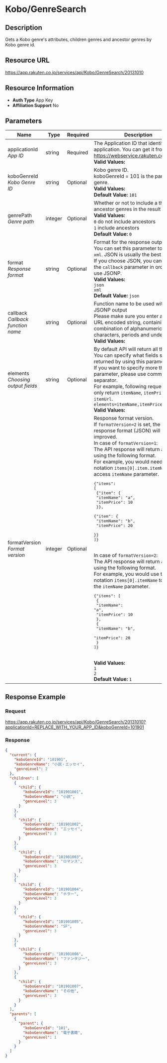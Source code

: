 
# Kobo/GenreSearch

## Description

Gets a Kobo genre's attributes, children genres and ancestor genres by Kobo genre id.
## Resource URL

https://app.rakuten.co.jp/services/api/Kobo/GenreSearch/20131010
## Resource Information

* **Auth Type** App Key
* **Affiliation Support** No

## Parameters

Name | Type | Required | Description
 --- | --- | --- | --- 
applicationId<br>*App ID* | string | Required | The Application ID that identifies your application. You can get it from <a href="https://webservice.rakuten.co.jp/" target="_blank">https://webservice.rakuten.co.jp/</a>.<br>**Valid Values:**
koboGenreId<br>*Kobo Genre ID* | string | Optional | Kobo genre ID.<br>koboGenreId = 101 is the parent genre.<br>**Valid Values:**<br>**Default Value:** <code>101</code>
genrePath<br>*Genre path* | integer | Optional | Whether or not to include a the ancestor genres in the result set:<br>**Valid Values:**<br><code>0</code> do not include ancestors<br><code>1</code> include ancestors<br>**Default Value:** <code>0</code>
format<br>*Response format* | string | Optional | Format for the response output.<br>You can set this parameter to <code>json</code> or <code>xml</code>. JSON is usually the best option.<br>If you choose JSON, you can also set the <code>callback</code> parameter in order to use JSONP.<br>**Valid Values:**<br><code>json</code> <br><code>xml</code> <br>**Default Value:** <code>json</code>
callback<br>*Callback function name* | string | Optional | Function name to be used with the JSONP output<br>Please make sure you enter a UTF-8 URL encoded string, containing only a combination of alphanumeric characters, periods and underscores.<br>**Valid Values:**
elements<br>*Choosing output fields* | string | Optional | By default API will return all the fields. You can specify what fields should be returned by using this parameter.<br>If you want to specify more than one parameter, please use comma (<code>,</code>) as separator.<br>For example, following request will only return <code>itemName</code>, <code>itemPrice</code> and <code>itemUrl</code>.<br><code>elements=itemName,itemPrice,itemUrl</code><br>**Valid Values:**
formatVersion<br>*Format version* | integer | Optional | Response format version.<br>If <code>formatVersion=2</code> is set, the response format (JSON) will be improved.<br>In case of <code>formatVersion=1</code>:<br>The API response will return an array using the following format.<br>For example, you would need to use notation <code>items[0].item.itemName</code> to access <code>itemName</code> parameter.<br><pre class="prettyprint">{"items": [<br>    {"item": {<br>        "itemName": "a",<br>        "itemPrice": 10<br>    }},<br>    {"item": {<br>        "itemName": "b",<br>        "itemPrice": 20<br>    }}<br>]}</pre><br>In case of <code>formatVersion=2</code>:<br>The API response will return an array using the following format.<br>For example, you would use the notation <code>items[0].itemName</code> to access the <code>itemName</code> parameter.<br><pre class="prettyprint">{"items": [<br>    {<br>        "itemName": "a",<br>        "itemPrice": 10<br>    },<br>    {<br>        "itemName": "b",<br>        "itemPrice": 20<br>    }<br>]}</pre><br>**Valid Values:**<br><code>1</code> <br><code>2</code> <br>**Default Value:** <code>1</code>
## Response Example

### Request

https://app.rakuten.co.jp/services/api/Kobo/GenreSearch/20131010?applicationId=REPLACE_WITH_YOUR_APP_ID&koboGenreId=101901
### Response

```json
{
  "current": {
    "koboGenreId": "101901",
    "koboGenreName": "小説・エッセイ",
    "genreLevel": 2
  },
  "children": [
    {
      "child": {
        "koboGenreId": "101901001",
        "koboGenreName": "小説",
        "genreLevel": 3
      }
    },
    {
      "child": {
        "koboGenreId": "101901002",
        "koboGenreName": "エッセイ",
        "genreLevel": 3
      }
    },
    {
      "child": {
        "koboGenreId": "101901003",
        "koboGenreName": "ロマンス",
        "genreLevel": 3
      }
    },
    {
      "child": {
        "koboGenreId": "101901004",
        "koboGenreName": "ホラー",
        "genreLevel": 3
      }
    },
    {
      "child": {
        "koboGenreId": "101901005",
        "koboGenreName": "SF",
        "genreLevel": 3
      }
    },
    {
      "child": {
        "koboGenreId": "101901006",
        "koboGenreName": "ファンタジー",
        "genreLevel": 3
      }
    },
    {
      "child": {
        "koboGenreId": "101901007",
        "koboGenreName": "その他",
        "genreLevel": 3
      }
    }
  ],
  "parents": [
    {
      "parent": {
        "koboGenreId": "101",
        "koboGenreName": "電子書籍",
        "genreLevel": 1
      }
    }
  ]
}
```

